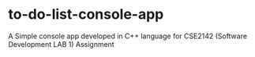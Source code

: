 # to-do-list-console-app
A Simple console app developed in C++ language for CSE2142 (Software Development LAB 1) Assignment
